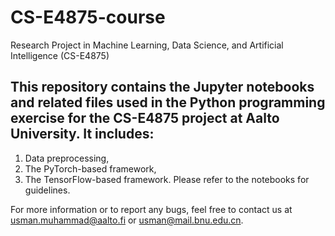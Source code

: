 # CS-E4875-course
Research Project in Machine Learning, Data Science, and Artificial Intelligence (CS-E4875)
## This repository contains the Jupyter notebooks and related files used in the Python programming exercise for the CS-E4875 project at Aalto University. It includes:

1. Data preprocessing,
2. The PyTorch-based framework,
3. The TensorFlow-based framework.
Please refer to the notebooks for guidelines.

For more information or to report any bugs, feel free to contact us at usman.muhammad@aalto.fi or usman@mail.bnu.edu.cn.




